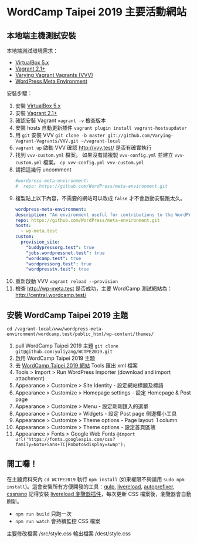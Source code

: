 # WordCamp Taipei 2019 主要活動網站

## 本地端主機測試安裝

本地端測試環境需求：
- [VirtualBox 5.x](https://www.virtualbox.org/wiki/Downloads)
- [Vagrant 2.1+](https://www.vagrantup.com/downloads.html)
- [Varying Vagrant Vagrants (VVV)](https://varyingvagrantvagrants.org/)
- [WordPress Meta Environment](https://github.com/WordPress/meta-environment)

安裝步驟：
1. 安裝 [VirtualBox 5.x](https://www.virtualbox.org/wiki/Downloads)
2. 安裝 [Vagrant 2.1+](https://www.vagrantup.com/downloads.html)
3. 確認安裝 Vagrant `vagrant -v` 檢查版本
4. 安裝 hosts 自動更新插件 `vagrant plugin install vagrant-hostsupdater`
5. 用 `git` 安裝 VVV `git clone -b master git://github.com/Varying-Vagrant-Vagrants/VVV.git ~/vagrant-local`
6. `vagrant up` 啟動 VVV 確認 http://vvv.test/ 是否有確實執行
7. 找到 `vvv-custom.yml` 檔案。
   如果沒有請複製 `vvv-config.yml` 並建立 `vvv-custom.yml` 檔案。 `cp vvv-config.yml vvv-custom.yml`
8. 請把這幾行 uncomment
   ```yml
   #wordpress-meta-environment:
   #  repo: https://github.com/WordPress/meta-environment.git
   ```
9. 複製貼上以下內容，不需要的網站可以改成 `false` 才不會啟動安裝跑太久。
   ```yml
   wordpress-meta-environment:
   description: "An environment useful for contributions to the WordPress meta team."
   repo: https://github.com/WordPress/meta-environment.git
   hosts:
     - wp-meta.test
   custom:
     provision_site:
       "buddypressorg.test": true
       "jobs.wordpressnet.test": true
       "wordcamp.test": true
       "wordpressorg.test": true
       "wordpresstv.test": true
   ```
10. 重新啟動 VVV
    `vagrant reload --provision`
11. 檢查 http://wp-meta.test 是否成功，主要 WordCamp 測試網站為：http://central.wordcamp.test/

## 安裝 WordCamp Taipei 2019 主題

`cd /vagrant-local/www/wordpress-meta-environment/wordcamp.test/public_html/wp-content/themes/`
1. pull WordCamp Taipei 2019 主題 `git clone git@github.com:yuliyang/WCTPE2019.git`
2. 啟用 WordCamp Taipei 2019 主題
3. 去 [WordCamp Taipei 2019 網站](https://2019.taipei.wordcamp.org/wp-admin/export.php) Tools 匯出 xml 檔案
4. Tools > Import > Run WordPress Importer (download and import attachment)
5. Appearance > Customize > Site Identity - 設定網站標題及標語
6. Appearance > Customize > Homepage settings - 設定 Homepage & Post page
7. Appearance > Customize > Menu - 設定剛剛匯入的選單
8. Appearance > Customize > Widgets - 設定 Post page 側邊欄小工具
9. Appearance > Customize > Theme options - Page layout: 1 column
10. Appearance > Customize > Theme options - 設定首頁區塊
11. Appearance > Fonts > Google Web Fonts
   `@import url('https://fonts.googleapis.com/css?family=Noto+Sans+TC|Roboto&display=swap');`

## 開工囉！

在主題資料夾內 `cd WCTPE2019` 執行 `npm install` (如果權限不夠請用 `sudo npm install`)。這會安裝所有方便開發的工具：[gulp](https://gulpjs.com/), [livereload](https://www.npmjs.com/package/gulp-livereload), [autoprefixer](https://github.com/postcss/autoprefixer), [cssnano](https://cssnano.co/)
記得安裝 [livereload 瀏覽器插件](http://livereload.com/extensions/)，每次更新 CSS 檔案後，瀏覽器會自動刷新。

- `npm run build` 只跑一次
- `npm run watch` 會持續監控 CSS 檔案

主要修改檔案 /src/style.css
輸出檔案 /dest/style.css
